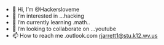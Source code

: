 - 👋 Hi, I’m @Hackersloveme
- 👀 I’m interested in ...hacking
- 🌱 I’m currently learning .math..
- 💞️ I’m looking to collaborate on ...youtube
- 📫 How to reach me .outlook.com rjarrett1@stu.k12.wv.us

<!---
Hackersloveme/Hackersloveme is a ✨ special ✨ repository because its `README.md` (this file) appears on your GitHub profile.
You can click the Preview link to take a look at your changes.
--->
